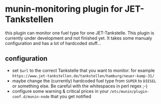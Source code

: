 # munin-monitoring plugin for JET-Tankstellen
this plugin can monitor one fuel type for one JET-Tankstelle. This plugin is currently under development and not finished yet.
It takes some manualy configuration and has a lot of hardcoded stuff...
## configuration
* set `$url` to the correct Tankstelle that you want to monitor. for example `https://www.jet-tankstellen.de/tankstellen/hamburg/neuer-kamp-31/`
* maybe change the (currently) hardcoded fuel type from `SUPER` to `DIESEL` or something else. Be careful with the whitespaces in perl regex ;-)
* configure some warning & critical prices in your `/etc/munin/plugin-conf.d/munin-node` that you get notified
